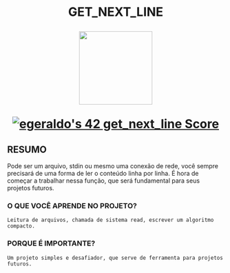 <h1 align="center"> GET_NEXT_LINE

<div align="center">
	<p>
	<a href="https://github.com/EvertonVaz/42sp/tree/main/get_next_line" target="_blank">
		<img height=170 src="https://game.42sp.org.br/static/assets/achievements/get_next_linem.png" hspace = "10">
	</a>
	</p>
	<p>
		<a href="https://github.com/JaeSeoKim/badge42"><img src="https://badge42.vercel.app/api/v2/clk1frjdc004908mhk2togjaz/project/3227385" alt="egeraldo's 42 get_next_line Score" /></a>
	</p>
</div>

## RESUMO
   Pode ser um arquivo, stdin ou mesmo uma conexão de rede, você sempre precisará de uma forma de ler o conteúdo linha por linha. É hora de começar a trabalhar nessa função, que será fundamental para seus projetos futuros.

### O QUE VOCÊ APRENDE NO PROJETO?
	Leitura de arquivos, chamada de sistema read, escrever um algoritmo compacto.

### PORQUE É IMPORTANTE?
	Um projeto simples e desafiador, que serve de ferramenta para projetos futuros.

